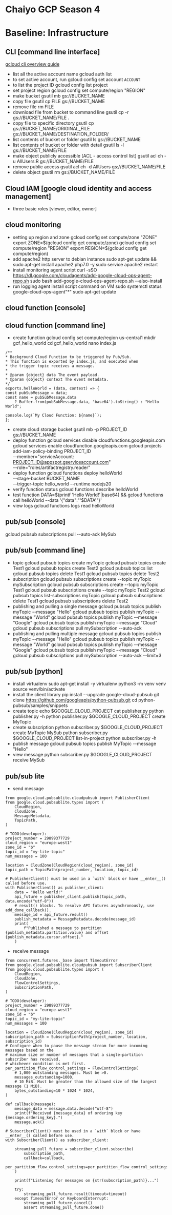 # Chaiyo GCP Season 4
# Baseline: Infrastructure

## CLI [command line interface]
[gcloud cli overview guide](https://cloud.google.com/sdk/gcloud)
- list all the active account name
gcloud auth list
- to set active account, run
gcloud config set account `ACCOUNT`
- to list the project ID
gcloud config list project
- set project region
gcloud config set compute/region "REGION"
- make bucket
gsutil mb gs://BUCKET_NAME
- copy file
gsutil cp FILE gs://BUCKET_NAME
- remove file
rm FILE
- download file from bucket to command line
gsutil cp -r gs://BUCKET_NAME/FILE .
- copy file to specific directory
gsutil cp gs://BUCKET_NAME/ORIGINAL_FILE gs://BUCKET_NAME/DESTINATION_FOLDER/
- list contents of bucket or folder
gsutil ls gs://BUCKET_NAME
- list contents of bucket or folder with detail
gsutil ls -l gs://BUCKET_NAME/FILE
- make object publicly accessible [ACL - access control list]
gsutil acl ch -u AllUsers:R gs://BUCKET_NAME/FILE
- remove public access
gsutil acl ch -d AllUsers gs://BUCKET_NAME/FILE
- delete object
gsutil rm gs://BUCKET_NAME/FILE

## Cloud IAM [google cloud identity and access management]
- three basic roles [viewer, editor, owner]

## cloud monitoring
- setting up region and zone
gcloud config set compute/zone "ZONE"
export ZONE=$(gcloud config get compute/zone)
gcloud config set compute/region "REGION"
export REGION=$(gcloud config get compute/region)
- add apache2 http server to debian instance
sudo apt-get update && sudo apt-get install apache2 php7.0 -y
sudo service apache2 restart
- install monitoring agent script
curl -sSO https://dl.google.com/cloudagents/add-google-cloud-ops-agent-repo.sh
sudo bash add-google-cloud-ops-agent-repo.sh --also-install
- run logging agent install script command on VM
sudo systemctl status google-cloud-ops-agent"*"
sudo apt-get update
## cloud function [console]
## cloud function [command line]
- create function
gcloud config set compute/region us-central1
mkdir gcf_hello_world
cd gcf_hello_world
nano index.js
```
/**
* Background Cloud Function to be triggered by Pub/Sub.
* This function is exported by index.js, and executed when
* the trigger topic receives a message.
*
* @param {object} data The event payload.
* @param {object} context The event metadata.
*/
exports.helloWorld = (data, context) => {
const pubSubMessage = data;
const name = pubSubMessage.data
    ? Buffer.from(pubSubMessage.data, 'base64').toString() : "Hello World";

console.log(`My Cloud Function: ${name}`);
};
```
- create cloud storage bucket
gsutil mb -p PROJECT_ID gs://BUCKET_NAME
- deploy function
gcloud services disable cloudfunctions.googleapis.com
gcloud services enable cloudfunction.googleapis.com
gcloud projects add-iam-policy-binding PROJECT_ID \
--member="serviceAccount: PROJECT_ID@appspot.gserviceaccount.com" \
--role="roles/artifactregistry.reader"
- deploy function
gcloud functions deploy helloWorld \
--stage-bucket BUCKET_NAME \
--trigger-topic  hello_world
--runtime nodejs20
- verify function status
gcloud functions describe helloWorld
- test function
DATA=$(printf 'Hello World!'|base64) && gcloud functions call helloWorld --data '{"data":"'$DATA'"}'
- view logs
gcloud functions logs read helloWorld
## pub/sub [console]
gcloud pubsub subscriptions pull --auto-ack MySub
## pub/sub [command line]
- topic
gcloud pubsub topics create myTopic
gcloud pubsub topics create Test1
gcloud pubsub topics create Test2
gcloud pubsub topics list
gcloud pubsub topics delete Test1
gcloud pubsub topics delete Test2
- subscription
gcloud  pubsub subscriptions create --topic myTopic mySubscription
gcloud  pubsub subscriptions create --topic myTopic Test1
gcloud  pubsub subscriptions create --topic myTopic Test2
gcloud pubsub topics list-subscriptions myTopic
gcloud pubsub subscriptions delete Test1
gcloud pubsub subscriptions delete Test2
- publishing and pulling a single message
gcloud pubsub topics publish myTopic --message "Hello"
gcloud pubsub topics publish myTopic --message "World"
gcloud pubsub topics publish myTopic --message "Google"
gcloud pubsub topics publish myTopic --message "Cloud"
gcloud pubsub subscriptions pull mySubscription --auto-ack
- publishing and pulling multiple message
gcloud pubsub topics publish myTopic --message "Hello"
gcloud pubsub topics publish myTopic --message "World"
gcloud pubsub topics publish myTopic --message "Google"
gcloud pubsub topics publish myTopic --message "Cloud"
gcloud pubsub subscriptions pull mySubscription --auto-ack --limit=3
## pub/sub [python]
- install virtualenv
sudo apt-get install -y virtualenv
python3 -m venv venv
source venv/bin/activate
- install the client library
pip install --upgrade google-cloud-pubsub
git clone https://github.com/googleapis/python-pubsub.git
cd python-pubsub/samples/snippets
- create topic
echo $GOOGLE_CLOUD_PROJECT
cat publisher.py
python publisher.py -h
python publisher.py $GOOGLE_CLOUD_PROJECT create MyTopic
- create subscription
python subscriber.py $GOOGLE_CLOUD_PROJECT create MyTopic MySub
python subscriber.py $GOOGLE_CLOUD_PROJECT list-in-project
python subscriber.py -h
- publish message
gcloud pubsub topics publish MyTopic --message "Hello"
- view message
python subscriber.py $GOOGLE_CLOUD_PROJECT receive MySub
## pub/sub lite
- send message
```
from google.cloud.pubsublite.cloudpubsub import PublisherClient
from google.cloud.pubsublite.types import (
    CloudRegion,
    CloudZone,
    MessageMetadata,
    TopicPath,
)

# TODO(developer):
project_number = 29899377729
cloud_region = "europe-west1"
zone_id = "b"
topic_id = "my-lite-topic"
num_messages = 100

location = CloudZone(CloudRegion(cloud_region), zone_id)
topic_path = TopicPath(project_number, location, topic_id)

# PublisherClient() must be used in a `with` block or have __enter__() called before use.
with PublisherClient() as publisher_client:
    data = "Hello world!"
    api_future = publisher_client.publish(topic_path, data.encode("utf-8"))
    # result() blocks. To resolve API futures asynchronously, use add_done_callback().
    message_id = api_future.result()
    publish_metadata = MessageMetadata.decode(message_id)
    print(
        f"Published a message to partition {publish_metadata.partition.value} and offset {publish_metadata.cursor.offset}."
    )
```
- receive message
```
from concurrent.futures._base import TimeoutError
from google.cloud.pubsublite.cloudpubsub import SubscriberClient
from google.cloud.pubsublite.types import (
    CloudRegion,
    CloudZone,
    FlowControlSettings,
    SubscriptionPath,
)

# TODO(developer):
project_number = 29899377729
cloud_region = "europe-west1"
zone_id = "b"
topic_id = "my-lite-topic"
num_messages = 100

location = CloudZone(CloudRegion(cloud_region), zone_id)
subscription_path = SubscriptionPath(project_number, location, subscription_id)
# Configure when to pause the message stream for more incoming messages based on the
# maximum size or number of messages that a single-partition subscriber has received,
# whichever condition is met first.
per_partition_flow_control_settings = FlowControlSettings(
    # 1,000 outstanding messages. Must be >0.
    messages_outstanding=1000,
    # 10 MiB. Must be greater than the allowed size of the largest message (1 MiB).
    bytes_outstanding=10 * 1024 * 1024,
)

def callback(message):
    message_data = message.data.decode("utf-8")
    print(f"Received {message_data} of ordering key {message.ordering_key}.")
    message.ack()

# SubscriberClient() must be used in a `with` block or have __enter__() called before use.
with SubscriberClient() as subscriber_client:

    streaming_pull_future = subscriber_client.subscribe(
        subscription_path,
        callback=callback,
        per_partition_flow_control_settings=per_partition_flow_control_settings,
    )

    print(f"Listening for messages on {str(subscription_path)}...")

    try:
        streaming_pull_future.result(timeout=timeout)
    except TimeoutError or KeyboardInterrupt:
        streaming_pull_future.cancel()
        assert streaming_pull_future.done()
```

